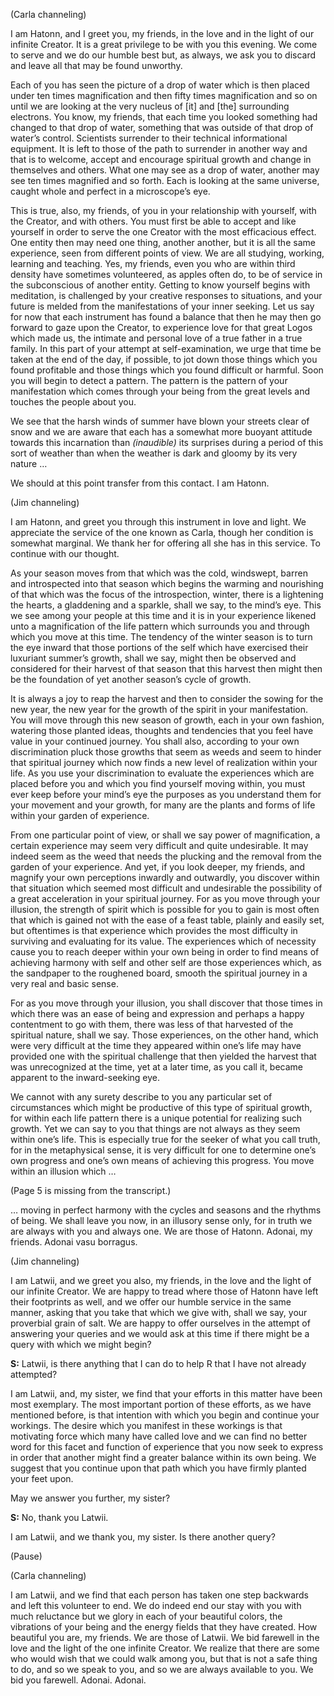 <p class="channel-type">(Carla channeling)</p>
<p>I am Hatonn, and I greet you, my friends, in the love and in the light of our infinite Creator. It is a great privilege to be with you this evening. We come to serve and we do our humble best but, as always, we ask you to discard and leave all that may be found unworthy.</p>
<p>Each of you has seen the picture of a drop of water which is then placed under ten times magnification and then fifty times magnification and so on until we are looking at the very nucleus of [it] and [the] surrounding electrons. You know, my friends, that each time you looked something had changed to that drop of water, something that was outside of that drop of water’s control. Scientists surrender to their technical informational equipment. It is left to those of the path to surrender in another way and that is to welcome, accept and encourage spiritual growth and change in themselves and others. What one may see as a drop of water, another may see ten times magnified and so forth. Each is looking at the same universe, caught whole and perfect in a microscope’s eye.</p>
<p>This is true, also, my friends, of you in your relationship with yourself, with the Creator, and with others. You must first be able to accept and like yourself in order to serve the one Creator with the most efficacious effect. One entity then may need one thing, another another, but it is all the same experience, seen from different points of view. We are all studying, working, learning and teaching. Yes, my friends, even you who are within third density have sometimes volunteered, as apples often do, to be of service in the subconscious of another entity. Getting to know yourself begins with meditation, is challenged by your creative responses to situations, and your future is melded from the manifestations of your inner seeking. Let us say for now that each instrument has found a balance that then he may then go forward to gaze upon the Creator, to experience love for that great Logos which made us, the intimate and personal love of a true father in a true family. In this part of your attempt at self-examination, we urge that time be taken at the end of the day, if possible, to jot down those things which you found profitable and those things which you found difficult or harmful. Soon you will begin to detect a pattern. The pattern is the pattern of your manifestation which comes through your being from the great levels and touches the people about you.</p>
<p>We see that the harsh winds of summer have blown your streets clear of snow and we are aware that each has a somewhat more buoyant attitude towards this incarnation than <em>(inaudible)</em> its surprises during a period of this sort of weather than when the weather is dark and gloomy by its very nature …</p>
<p>We should at this point transfer from this contact. I am Hatonn.</p>
<p class="channel-type">(Jim channeling)</p>
<p>I am Hatonn, and greet you through this instrument in love and light. We appreciate the service of the one known as Carla, though her condition is somewhat marginal. We thank her for offering all she has in this service. To continue with our thought.</p>
<p>As your season moves from that which was the cold, windswept, barren and introspected into that season which begins the warming and nourishing of that which was the focus of the introspection, winter, there is a lightening the hearts, a gladdening and a sparkle, shall we say, to the mind’s eye. This we see among your people at this time and it is in your experience likened unto a magnification of the life pattern which surrounds you and through which you move at this time. The tendency of the winter season is to turn the eye inward that those portions of the self which have exercised their luxuriant summer’s growth, shall we say, might then be observed and considered for their harvest of that season that this harvest then might then be the foundation of yet another season’s cycle of growth.</p>
<p>It is always a joy to reap the harvest and then to consider the sowing for the new year, the new year for the growth of the spirit in your manifestation. You will move through this new season of growth, each in your own fashion, watering those planted ideas, thoughts and tendencies that you feel have value in your continued journey. You shall also, according to your own discrimination pluck those growths that seem as weeds and seem to hinder that spiritual journey which now finds a new level of realization within your life. As you use your discrimination to evaluate the experiences which are placed before you and which you find yourself moving within, you must ever keep before your mind’s eye the purposes as you understand them for your movement and your growth, for many are the plants and forms of life within your garden of experience.</p>
<p>From one particular point of view, or shall we say power of magnification, a certain experience may seem very difficult and quite undesirable. It may indeed seem as the weed that needs the plucking and the removal from the garden of your experience. And yet, if you look deeper, my friends, and magnify your own perceptions inwardly and outwardly, you discover within that situation which seemed most difficult and undesirable the possibility of a great acceleration in your spiritual journey. For as you move through your illusion, the strength of spirit which is possible for you to gain is most often that which is gained not with the ease of a feast table, plainly and easily set, but oftentimes is that experience which provides the most difficulty in surviving and evaluating for its value. The experiences which of necessity cause you to reach deeper within your own being in order to find means of achieving harmony with self and other self are those experiences which, as the sandpaper to the roughened board, smooth the spiritual journey in a very real and basic sense.</p>
<p>For as you move through your illusion, you shall discover that those times in which there was an ease of being and expression and perhaps a happy contentment to go with them, there was less of that harvested of the spiritual nature, shall we say. Those experiences, on the other hand, which were very difficult at the time they appeared within one’s life may have provided one with the spiritual challenge that then yielded the harvest that was unrecognized at the time, yet at a later time, as you call it, became apparent to the inward-seeking eye.</p>
<p>We cannot with any surety describe to you any particular set of circumstances which might be productive of this type of spiritual growth, for within each life pattern there is a unique potential for realizing such growth. Yet we can say to you that things are not always as they seem within one’s life. This is especially true for the seeker of what you call truth, for in the metaphysical sense, it is very difficult for one to determine one’s own progress and one’s own means of achieving this progress. You move within an illusion which …</p>
<p class="comment">(Page 5 is missing from the transcript.)</p>
<p>… moving in perfect harmony with the cycles and seasons and the rhythms of being. We shall leave you now, in an illusory sense only, for in truth we are always with you and always one. We are those of Hatonn. Adonai, my friends. Adonai vasu borragus.</p>
<p class="channel-type">(Jim channeling)</p>
<p>I am Latwii, and we greet you also, my friends, in the love and the light of our infinite Creator. We are happy to tread where those of Hatonn have left their footprints as well, and we offer our humble service in the same manner, asking that you take that which we give with, shall we say, your proverbial grain of salt. We are happy to offer ourselves in the attempt of answering your queries and we would ask at this time if there might be a query with which we might begin?</p>
<p><strong>S:</strong> Latwii, is there anything that I can do to help R that I have not already attempted?</p>
<p>I am Latwii, and, my sister, we find that your efforts in this matter have been most exemplary. The most important portion of these efforts, as we have mentioned before, is that intention with which you begin and continue your workings. The desire which you manifest in these workings is that motivating force which many have called love and we can find no better word for this facet and function of experience that you now seek to express in order that another might find a greater balance within its own being. We suggest that you continue upon that path which you have firmly planted your feet upon.</p>
<p>May we answer you further, my sister?</p>
<p><strong>S:</strong> No, thank you Latwii.</p>
<p>I am Latwii, and we thank you, my sister. Is there another query?</p>
<p class="comment">(Pause)</p>
<p class="channel-type">(Carla channeling)</p>
<p>I am Latwii, and we find that each person has taken one step backwards and left this volunteer to end. We do indeed end our stay with you with much reluctance but we glory in each of your beautiful colors, the vibrations of your being and the energy fields that they have created. How beautiful you are, my friends. We are those of Latwii. We bid farewell in the love and the light of the one infinite Creator. We realize that there are some who would wish that we could walk among you, but that is not a safe thing to do, and so we speak to you, and so we are always available to you. We bid you farewell. Adonai. Adonai.</p>